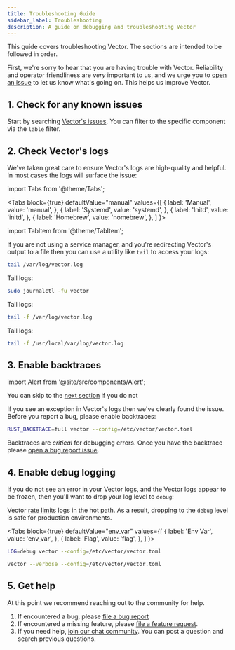 ```yaml
---
title: Troubleshooting Guide
sidebar_label: Troubleshooting
description: A guide on debugging and troubleshooting Vector
---
```


This guide covers troubleshooting Vector. The sections are intended to be
followed in order.

First, we're sorry to hear that you are having trouble with Vector. Reliability
and operator friendliness are _very_ important to us, and we urge you to
[open an issue][urls.new_bug_report] to let us know what's going on. This helps
us improve Vector.

## 1. Check for any known issues

Start by searching [Vector's issues][urls.vector_issues]. You can filter
to the specific component via the `lable` filter.

## 2. Check Vector's logs

We've taken great care to ensure Vector's logs are high-quality and helpful.
In most cases the logs will surface the issue:

import Tabs from '@theme/Tabs';

<Tabs
  block={true}
  defaultValue="manual"
  values={[
    { label: 'Manual', value: 'manual', },
    { label: 'Systemd', value: 'systemd', },
    { label: 'Initd', value: 'initd', },
    { label: 'Homebrew', value: 'homebrew', },
  ]
}>

import TabItem from '@theme/TabItem';

<TabItem value="manual">

If you are not using a service manager, and you're redirecting Vector's
output to a file then you can use a utility like `tail` to access your logs:

```bash
tail /var/log/vector.log
```

</TabItem>
<TabItem value="systemd">

Tail logs:

```bash
sudo journalctl -fu vector
```

</TabItem>
<TabItem value="initd">

Tail logs:

```bash
tail -f /var/log/vector.log
```

</TabItem>
<TabItem value="homebrew">

Tail logs:

```bash
tail -f /usr/local/var/log/vector.log
```

</TabItem>
</Tabs>

## 3. Enable backtraces

import Alert from '@site/src/components/Alert';

<Alert type="info">

You can skip to the [next section](#3-enable-debug-logging) if you do not

</Alert>

If you see an exception in Vector's logs then we've clearly found the issue.
Before you report a bug, please enable backtraces:

```bash
RUST_BACKTRACE=full vector --config=/etc/vector/vector.toml
```

Backtraces are _critical_ for debugging errors. Once you have the backtrace
please [open a bug report issue][urls.new_bug_report].

## 4. Enable debug logging

If you do not see an error in your Vector logs, and the Vector logs appear
to be frozen, then you'll want to drop your log level to `debug`:

<Alert type="info">

Vector [rate limits][docs.monitoring#rate-limiting] logs in the hot path.
As a result, dropping to the `debug` level is safe for production environments.

</Alert>

<Tabs
  block={true}
  defaultValue="env_var"
  values={[
    { label: 'Env Var', value: 'env_var', },
    { label: 'Flag', value: 'flag', },
  ]
}>

<TabItem value="env_var">

```bash
LOG=debug vector --config=/etc/vector/vector.toml
```

</TabItem>
<TabItem value="flag">

```bash
vector --verbose --config=/etc/vector/vector.toml
```

</TabItem>
</Tabs>

## 5. Get help

At this point we recommend reaching out to the community for help.

1. If encountered a bug, please [file a bug report][urls.new_bug_report]
2. If encountered a missing feature, please [file a feature request][urls.new_feature_request].
3. If you need help, [join our chat community][urls.vector_chat]. You can post a question and search previous questions.


[docs.monitoring#rate-limiting]: /docs/administration/monitoring/#rate-limiting
[urls.new_bug_report]: https://github.com/timberio/vector/issues/new?labels=type%3A+bug
[urls.new_feature_request]: https://github.com/timberio/vector/issues/new?labels=type%3A+new+feature
[urls.vector_chat]: https://chat.vector.dev
[urls.vector_issues]: https://github.com/timberio/vector/issues
